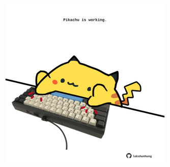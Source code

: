 <!-- built at 20/05/2025, 22:00:36 UTC -->
<p align="center">
  <img width="500" height="500" src="./ReadmeImage.svg">
</p>
